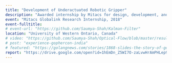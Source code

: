 ```yaml
---
title: "Development of Underactuated Robotic Gripper"
description: "Awarded internship by Mitacs for design, development, and control of an underactuated multi-finger adaptive gripper at the Human-Robot Interaction laboratory under the guidance of Dr. Mehrdad Kermani. The hand with abduction-adduction capability had the majority of parts produced by 3D printing followed by fine machining. Libraries were developed for digital servo motors which were connected in a daisy chain topology communicating via RS485 protocol and actuated by STM32F4 ARM cortex-based micro-controller programmed with RTOS for the precise control of the fingers. Following that, contact point detection was performed for select objects for form closure grasp."
event: "Mitacs Globalink Research Internship, 2018"
event-fulltitle:
# event-url: "https://github.com/Saumya-Shah/Kalman-Filter"
location: "University of Western Ontario, Canada"
# video: "https://github.com/Saumya-Shah/Optical-Flow/blob/master/results/medium.gif"
# post: "experience-gophercon-india"
# featured: "https://golangnews.com/stories/1868-slides-the-story-of-gopath-by-nikhita-raghunath"
report: "https://drive.google.com/open?id=1hEmDn_Z5WI7O-zaLvwHrAmPHLep9HTXe"
---
```


